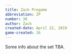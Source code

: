 ```yaml
---
title: Zack Pregame
abbreviation: ZP
number: 38
author: Zack
created-date: April 22, 2019
game-created: 16
---
```

Some info about the set TBA.
